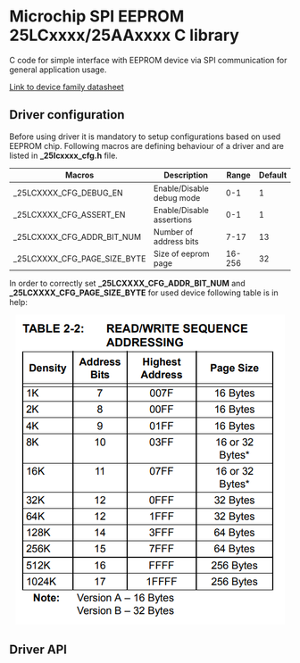 # Microchip SPI EEPROM 25LCxxxx/25AAxxxx C library
C code for simple interface with EEPROM device via SPI communication for general application usage. 

[Link to device family datasheet](http://ww1.microchip.com/downloads/en/DeviceDoc/22040A.pdf)



## Driver configuration

Before using driver it is mandatory to setup configurations based on used EEPROM chip. Following macros are defining behaviour of a driver and are listed in **_25lcxxxx_cfg.h** file.

| Macros | Description | Range | Default | 
| ------------- | ----------- | ----- | --- |
| _25LCXXXX_CFG_DEBUG_EN | Enable/Disable debug mode | 0-1 | 1
| _25LCXXXX_CFG_ASSERT_EN | Enable/Disable assertions | 0-1 | 1
| _25LCXXXX_CFG_ADDR_BIT_NUM | Number of address bits | 7-17 | 13
| _25LCXXXX_CFG_PAGE_SIZE_BYTE | Size of eeprom page | 16-256 | 32

In order to correctly set **_25LCXXXX_CFG_ADDR_BIT_NUM** and **_25LCXXXX_CFG_PAGE_SIZE_BYTE** for used device following table is in help:

<p align="center">
  <img src=doc/pic/25lcxxxx_device_family_address_bits_page_size.png>
</p>

## Driver API

